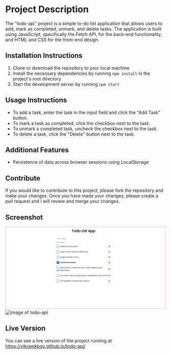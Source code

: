 # Project Description

The "todo-api" project is a simple to-do list application that allows users to add, mark as completed, unmark, and delete tasks. The application is built using JavaScript, specifically the Fetch API, for the back-end functionality, and HTML and CSS for the front-end design.

## Installation Instructions

1. Clone or download the repository to your local machine
2. Install the necessary dependencies by running `npm install` in the project's root directory
3. Start the development server by running `npm start`

## Usage Instructions

- To add a task, enter the task in the input field and click the "Add Task" button.
- To mark a task as completed, click the checkbox next to the task.
- To unmark a completed task, uncheck the checkbox next to the task.
- To delete a task, click the "Delete" button next to the task.

## Additional Features

- Persistence of data across browser sessions using LocalStorage

## Contribute

If you would like to contribute to this project, please fork the repository and make your changes. Once you have made your changes, please create a pull request and I will review and merge your changes.

## Screenshot

![image of todo-api](todo_img.PNG)
![image of todo-api](todo_api.gif)

## Live Version

You can see a live version of the project running at https://vikramkbgs.github.io/todo-api/
